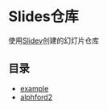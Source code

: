 # Slides仓库

使用[Slidev](https://github.com/slidevjs/slidev)创建的幻灯片仓库


## 目录

<!-- start -->


- [example](https://open17.github.io/slides/example)  
- [alphford2](https://open17.github.io/slides/alphford2)  

<!-- end -->

